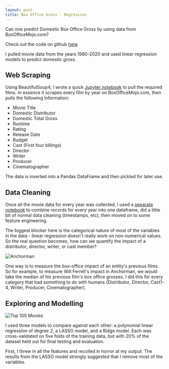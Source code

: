 ```yaml
---
layout: post
title: Box Office Gross - Regression
---
```


Can one predict Domestic Box Office Gross by using data from BoxOfficeMojo.com?

Check out the code on github [here](https://www.github.com/jonjonchu/metisproject2)

I pulled movie data from the years 1980-2020 and used linear regression models to predict domestic gross.

## Web Scraping

Using BeautifulSoup4, I wrote a quick [Jupyter notebook](https://github.com/jonjonchu/metisproject2/blob/master/boxOfficeMojoPipeline.ipynb) to pull the required films. In essence it scrapes every film by year on BoxOfficeMojo.com, then pulls the following information:

- Movie Title
- Domestic Distributor
- Domestic Total Gross
- Runtime
- Rating
- Release Date
- Budget
- Cast (First four billings)
- Director
- Writer
- Producer
- Cinematographer

The data is inserted into a Pandas DataFrame and then pickled for later use.

## Data Cleaning

Once all the movie data for every year was collected, I used a [separate notebook](https://github.com/jonjonchu/metisproject2/blob/master/boxOfficeMojoCleaner.ipynb) to combine records for every year into one dataframe, did a little bit of normal data cleaning (timestamps, etc), then moved on to some feature engineering.

The biggest blocker here is the categorical nature of most of the variables in the data - linear regression doesn't really work on non-numerical values. So the real question becomes, how can we quantify the impact of a distributor, director, writer, or cast member?

![Anchorman](www.jonjonchu.github.io/images/ensembles_anchorman.jpg)

One way is to measure the box-office impact of an entity's previous films. So for example, to measure Will Ferrell's impact in Anchorman, we would take the median of his previous film's box office grosses. I did this for every category that had something to do with humans (Distributor, Director, Cast1-4, Writer, Producer, Cinematographer).

## Exploring and Modelling

![Top 100 Movies](www.jonjonchu.github.io/images/top100movies.svg)

I used three models to compare against each other: a polynomial linear regression of degree 2, a LASSO model, and a Ridge model. Each was cross-validated on five folds of the training data, but with 20% of the dataset held out for final testing and evaluation.

First, I threw in all the features and recoiled in horror at my output. The results from the LASSO model strongly suggested that I remove most of the variables.
